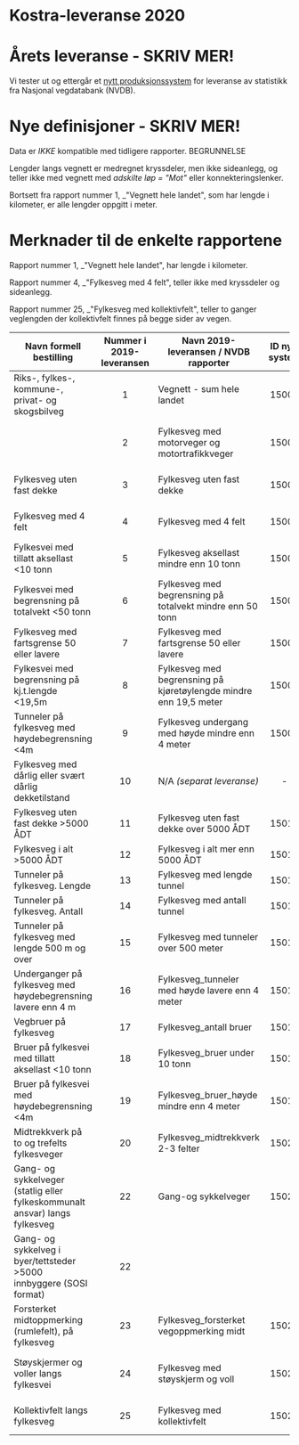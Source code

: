 
# Kostra-leveranse 2020


# Årets leveranse - SKRIV MER! 

Vi tester ut og ettergår et [nytt produksjonssystem](https://www.vegdata.no/produkter-og-tjenester/nvdb-rapporter/) for leveranse av statistikk fra Nasjonal vegdatabank (NVDB). 

# Nye definisjoner - SKRIV MER! 

Data er _*IKKE*_ kompatible med tidligere rapporter. BEGRUNNELSE 

Lengder langs vegnett er medregnet kryssdeler, men ikke sideanlegg, og teller ikke med vegnett med _adskilte løp = "Mot"_ eller konnekteringslenker.  

Bortsett fra rapport nummer 1, _"Vegnett hele landet", som har lengde i kilometer, er alle lengder oppgitt i meter. 



# Merknader til de enkelte rapportene 

Rapport nummer 1, _"Vegnett hele landet", har lengde i kilometer. 

Rapport nummer 4, _"Fylkesveg med 4 felt", teller ikke med kryssdeler og sideanlegg. 

Rapport nummer 25, _"Fylkesveg med kollektivfelt", teller to ganger veglengden der kollektivfelt finnes på begge sider av vegen. 


| Navn formell bestilling 							|  Nummer i 2019-leveransen    			| Navn 2019-leveransen / NVDB rapporter				| ID nytt system | Status 2020  | Filnavn 2020	|
|---------------------------------------------------|:-------------------------------------:|---------------------------------------------------|:--------------:|--------------|---------------|
| Riks-, fylkes-, kommune-, privat- og skogsbilveg 	|   	  	  1 						|  Vegnett - sum hele landet 					 	|  		15001 	 |	OK			| Kostra 01 - Vegnett hele landet.xlsx			|
| 													|   	  	  2 						| Fylkesveg med motorveger og motortrafikkveger  	| 		15002	 |	OK			| 'Kostra 02 - Fylkesveg med motorveg og motortrafikkveg.xlsx' |
| Fylkesveg uten fast dekke 						|   	  	  3 						| Fylkesveg uten fast dekke					 		| 		15003	 |	SJEKK PÅNY | Kostra 03 - Fylkesveg uten fast dekke.XLSX |
| Fylkesveg med 4 felt 								|   	  	  4 						| Fylkesveg med 4 felt 								| 		15004	 |	OK 			| Kostra 04 - Fylkesveg med 4 felt.XLSX |
| Fylkesvei med tillatt aksellast <10 tonn 			|   	  	  5 						| Fylkesveg aksellast mindre enn 10 tonn 			| 		15005	 |				|				|
| Fylkesvei med begrensning på totalvekt <50 tonn 	|   	  	  6							| Fylkesveg med begrensning på totalvekt mindre enn 50 tonn | 15006	 |				|				|
| Fylkesveg med fartsgrense 50 eller lavere 		|   	  	  7 						| Fylkesveg med fartsgrense 50 eller lavere 		| 		15007	 |				|				| 
| Fylkesvei med begrensning på kj.t.lengde <19,5m 	|   	  	  8 						| Fylkesveg med begrensning på kjøretøylengde mindre enn 19,5 meter | 15008 |		|				|
| Tunneler på fylkesveg med høydebegrensning <4m 	|   	  	  9 						| Fylkesveg undergang med høyde mindre enn 4 meter 	| 		15009	 |				|				|
| Fylkesveg med dårlig eller svært dårlig dekketilstand | 	  	 10 						| N/A  _(separat leveranse)_						|  		 -		 |	-			|	-			|
| Fylkesveg uten fast dekke >5000 ÅDT 				|			 11 						| Fylkesveg uten fast dekke over 5000 ÅDT 			| 		15011	 |				|				|
| Fylkesveg i alt >5000 ÅDT 						|  			 12 						| Fylkesveg i alt mer enn 5000 ÅDT 					|		15012 	 |				|				|
| Tunneler på fylkesveg. Lengde 					|   		 13 						| Fylkesveg med lengde tunnel 						| 		15013	 |				|				|
| Tunneler på fylkesveg. Antall 					|   		 14 						| Fylkesveg med antall tunnel 						| 		15014	 |				|				|
| Tunneler på fylkesveg med lengde 500 m og over 	|   		 15 						| Fylkesveg med tunneler over 500 meter 			| 		15015	 |				|				|
| Underganger på fylkesveg med høydebegrensning lavere enn 4 m | 16 						| Fylkesveg_tunneler med høyde lavere enn 4 meter 	| 		15016	 |				|				|
| Vegbruer på fylkesveg 							|   		 17 						| Fylkesveg_antall bruer 							| 		15017	 |				|				|
| Bruer på fylkesvei med tillatt aksellast <10 tonn |   		 18 						| Fylkesveg_bruer under 10 tonn 					| 		15018	 |				|				|
| Bruer på fylkesvei med høydebegrensning <4m 		|   		 19 						| Fylkesveg_bruer_høyde mindre enn 4 meter 			| 		15019	 |				|				|
| Midtrekkverk på to og trefelts fylkesveger 		|   		 20 						| Fylkesveg_midtrekkverk 2-3 felter 				|		15020	 |				|				|
| Gang- og sykkelveger (statlig eller fylkeskommunalt ansvar) langs fylkesveg | 22 			| Gang-og sykkelveger 								|		15021 	 |				|				|
| Gang- og sykkelveg i byer/tettsteder >5000 innbyggere (SOSI format) | 		22  		|  													|			 	 | 				|				|
| Forsterket midtoppmerking (rumlefelt), på fylkesveg |   		 23 						| Fylkesveg_forsterket vegoppmerking midt 			|		15023	 |				|				|
| Støyskjermer og voller langs fylkesvei 			|   		 24 						| Fylkesveg med støyskjerm og voll 					|		15024	 |	OK			| Kostra 24 - Fylkesveg med støyskjerm og voll.xlsx |
| Kollektivfelt langs fylkesveg 					|   		 25 						| Fylkesveg med kollektivfelt 						|		15025	 |	OK      	| Kostra 25 - Fylkesveg med kollektivfelt.xlsx |

